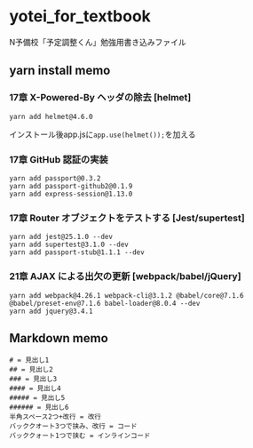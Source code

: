 # yotei_for_textbook
N予備校「予定調整くん」勉強用書き込みファイル

## yarn install memo
### 17章 X-Powered-By ヘッダの除去 [helmet]　
``` 
yarn add helmet@4.6.0 
```
インストール後app.jsに`app.use(helmet());`を加える  

### 17章 GitHub 認証の実装
```
yarn add passport@0.3.2  
yarn add passport-github2@0.1.9  
yarn add express-session@1.13.0
```

### 17章 Router オブジェクトをテストする [Jest/supertest]
```
yarn add jest@25.1.0 --dev  
yarn add supertest@3.1.0 --dev  
yarn add passport-stub@1.1.1 --dev
```

### 21章 AJAX による出欠の更新 [webpack/babel/jQuery]
```
yarn add webpack@4.26.1 webpack-cli@3.1.2 @babel/core@7.1.6 @babel/preset-env@7.1.6 babel-loader@8.0.4 --dev  
yarn add jquery@3.4.1  
```

## Markdown memo
```
# = 見出し1
## = 見出し2
### = 見出し3
#### = 見出し4
##### = 見出し5
###### = 見出し6
半角スペース2つ+改行 = 改行
バッククオート3つで挟み、改行 = コード
バッククォート1つで挟む = インラインコード
```
